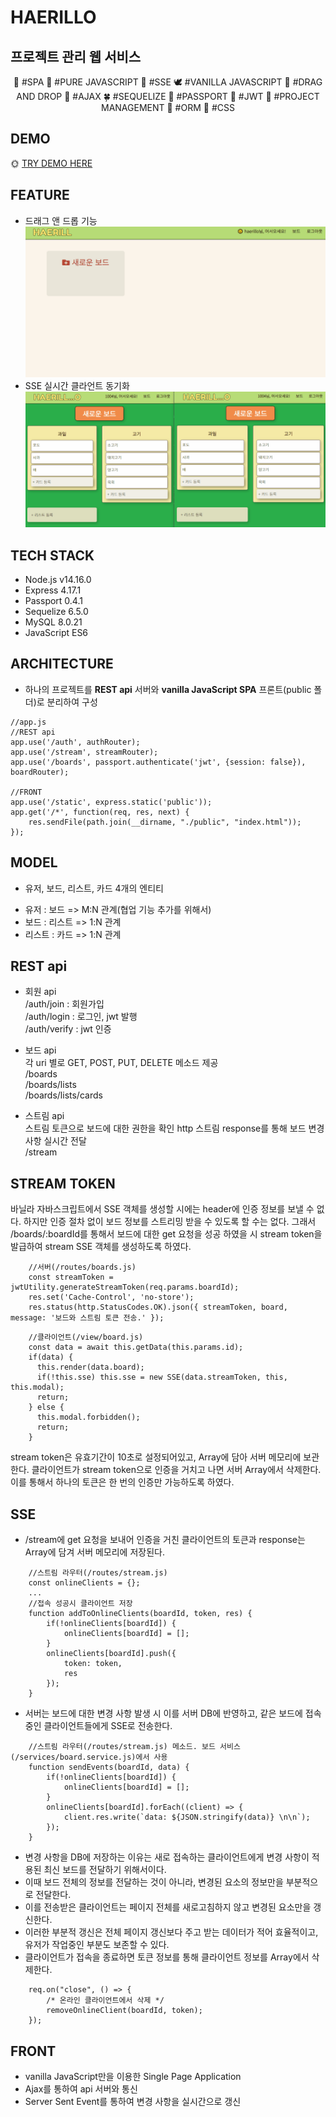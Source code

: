 
# HAERILLO

## 프로젝트 관리 웹 서비스

<p align="center">
🦜 #SPA 🦢 #PURE JAVASCRIPT 🦩 #SSE 🕊 #VANILLA JAVASCRIPT 🐇 #DRAG AND DROP 🦝 #AJAX 🍀 #SEQUELIZE 🌷 #PASSPORT 🌼 #JWT 🍃 #PROJECT MANAGEMENT 🍁 #ORM 💐 #CSS
</p>


## DEMO
🌞 [TRY DEMO HERE](https://haerillo.herokuapp.com/)

## FEATURE
- 드래그 앤 드롭 기능
![스크린샷](/haerillo.gif?raw=true)
- SSE 실시간 클라언트 동기화
![스크린샷](/sync.gif?raw=true)


## TECH STACK
- Node.js v14.16.0  
- Express 4.17.1  
- Passport 0.4.1  
- Sequelize 6.5.0  
- MySQL 8.0.21  
- JavaScript ES6  

## ARCHITECTURE
- 하나의 프로젝트를 **REST api** 서버와 **vanilla JavaScript SPA** 프론트(public 폴더)로 분리하여 구성  
~~~
//app.js
//REST api
app.use('/auth', authRouter);
app.use('/stream', streamRouter);
app.use('/boards', passport.authenticate('jwt', {session: false}), boardRouter);

//FRONT
app.use('/static', express.static('public'));
app.get('/*', function(req, res, next) {
    res.sendFile(path.join(__dirname, "./public", "index.html"));
});
~~~

## MODEL
* 유저, 보드, 리스트, 카드 4개의 엔티티
- 유저 : 보드 => M:N 관계(협업 기능 추가를 위해서)
- 보드 : 리스트 => 1:N 관계
- 리스트 : 카드 => 1:N 관계

## REST api
- 회원 api   
/auth/join : 회원가입  
/auth/login : 로그인, jwt 발행  
/auth/verify : jwt 인증  

- 보드 api  
각 uri 별로 GET, POST, PUT, DELETE 메소드 제공  
/boards  
/boards/lists  
/boards/lists/cards  

- 스트림 api  
스트림 토큰으로 보드에 대한 권한을 확인 
http 스트림 response를 통해 보드 변경 사항 실시간 전달  
/stream

## STREAM TOKEN
바닐라 자바스크립트에서 SSE 객체를 생성할 시에는 header에 인증 정보를 보낼 수 없다.
하지만 인증 절차 없이 보드 정보를 스트리밍 받을 수 있도록 할 수는 없다.
그래서 /boards/:boardId를 통해서 보드에 대한 get 요청을 성공 하였을 시 stream token을 발급하여 stream SSE 객체를 생성하도록 하였다. 
~~~
    //서버(/routes/boards.js)
    const streamToken = jwtUtility.generateStreamToken(req.params.boardId);
    res.set('Cache-Control', 'no-store');
    res.status(http.StatusCodes.OK).json({ streamToken, board, message: '보드와 스트림 토큰 전송.' });
~~~
~~~
    //클라이언트(/view/board.js)
    const data = await this.getData(this.params.id);
    if(data) {
      this.render(data.board);
      if(!this.sse) this.sse = new SSE(data.streamToken, this, this.modal);
      return;
    } else {
      this.modal.forbidden();
      return;
    }
~~~
stream token은 유효기간이 10초로 설정되어있고, Array에 담아 서버 메모리에 보관한다.
클라이언트가 stream token으로 인증을 거치고 나면 서버 Array에서 삭제한다. 이를 통해서 하나의 토큰은 한 번의 인증만 가능하도록 하였다.

## SSE
- /stream에 get 요청을 보내어 인증을 거친 클라이언트의 토큰과 response는 Array에 담겨 서버 메모리에 저장된다.
~~~
    //스트림 라우터(/routes/stream.js)
    const onlineClients = {};
    ...
    //접속 성공시 클라이언트 저장
    function addToOnlineClients(boardId, token, res) {
        if(!onlineClients[boardId]) {
            onlineClients[boardId] = [];
        }
        onlineClients[boardId].push({
            token: token,
            res
        });
    }
~~~
- 서버는 보드에 대한 변경 사항 발생 시 이를 서버 DB에 반영하고, 같은 보드에 접속중인 클라이언트들에게 SSE로 전송한다.
~~~
    //스트림 라우터(/routes/stream.js) 메소드. 보드 서비스(/services/board.service.js)에서 사용
    function sendEvents(boardId, data) {
        if(!onlineClients[boardId]) {
            onlineClients[boardId] = [];
        }
        onlineClients[boardId].forEach((client) => {
            client.res.write(`data: ${JSON.stringify(data)} \n\n`);
        });
    }
~~~
- 변경 사항을 DB에 저장하는 이유는 새로 접속하는 클라이언트에게 변경 사항이 적용된 최신 보드를 전달하기 위해서이다.
- 이때 보드 전체의 정보를 전달하는 것이 아니라, 변경된 요소의 정보만을 부분적으로 전달한다.
- 이를 전송받은 클라이언트는 페이지 전체를 새로고침하지 않고 변경된 요소만을 갱신한다.
- 이러한 부분적 갱신은 전체 페이지 갱신보다 주고 받는 데이터가 적어 효율적이고, 유저가 작업중인 부분도 보존할 수 있다.  
- 클라이언트가 접속을 종료하면 토큰 정보를 통해 클라이언트 정보를 Array에서 삭제한다.
~~~
    req.on("close", () => {
        /* 온라인 클라이언트에서 삭제 */
        removeOnlineClient(boardId, token);
    });
~~~

## FRONT
- vanilla JavaScript만을 이용한 Single Page Application  
- Ajax를 통하여 api 서버와 통신  
- Server Sent Event를 통하여 변경 사항을 실시간으로 갱신 







